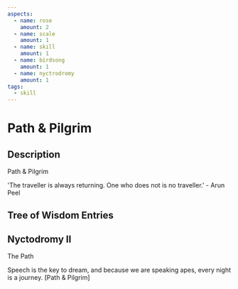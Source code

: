 ```yaml
---
aspects: 
  - name: rose
    amount: 2
  - name: scale
    amount: 1
  - name: skill
    amount: 1
  - name: birdsong
    amount: 1
  - name: nyctrodromy
    amount: 1
tags:
  - skill
---
```


# Path & Pilgrim

## Description
Path & Pilgrim

'The traveller is always returning. One who does not is no traveller.' - Arun Peel
## Tree of Wisdom Entries
## Nyctodromy II
The Path

Speech is the key to dream, and because we are speaking apes, every night is a journey. [Path & Pilgrim]